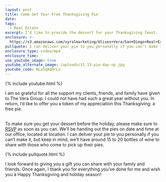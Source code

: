 ```yaml
---
layout: post
title: Come Get Your Free Thanksgiving Pie
date:
tags:
  - Real Estate
excerpt: I’d like to provide the dessert for your Thanksgiving feast.
enclosure: >-
  https://s3.amazonaws.com/vyralmarketing/Ulises+Vera/San+Diego+Real+Estate-+Come+Get+Your+Free+Thanksgiving+Pie+(1).mp4
pullquote: I can deliver your pie to you personally if you can’t make it.
enclosure_type: video/mp4
enclosure_time:
use_youtube_image: true
youtube_alternate_image: /uploads/11-13-pie-day-np.jpg
youtube_code: NLa5qAQQrLo
---
```


{% include youtube.html %}

I am so grateful for all the support my clients, friends, and family have given to The Vera Group. I could not have had such a great year without you. In return, I’d like to offer you a token of my appreciation this Thanksgiving: a free pie.

<br>To make sure you get your dessert before the holiday, please make sure to [RSVP](https://docs.google.com/forms/d/e/1FAIpQLSdYnc6XQ6dDt-8l8lhWXBWnT646jYZsOFFxKGNi4el4sJALew/viewform?vc=0&amp;c=0&amp;w=1) as soon as you can. We’ll be handing out the pies on date and time at our office, located at location. I can deliver your pie to you personally if you can’t make it, but keep in mind, we’ll have around 15 to 20 bottles of wine to share with those who come to pick up their pies.

{% include pullquote.html %}

I look forward to giving you a gift you can share with your family and friends. Once again, I thank you for everything you’ve done for me and wish you a Happy Thanksgiving and holiday season!